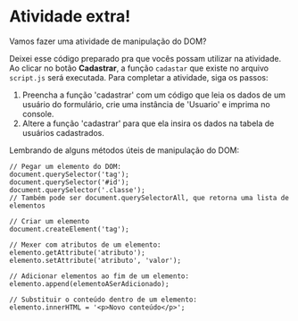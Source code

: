 # Atividade extra!

Vamos fazer uma atividade de manipulação do DOM?
			
Deixei esse código preparado pra que vocês possam utilizar na atividade. Ao clicar no botão **Cadastrar**, a função `cadastar` que existe no arquivo `script.js` será executada. Para completar a atividade, siga os passos:


1. Preencha a função 'cadastrar' com um código que leia os dados de um usuário do formulário, crie uma instância de 'Usuario' e imprima no console.
2. Altere a função 'cadastrar' para que ela insira os dados na tabela de usuários cadastrados.

Lembrando de alguns métodos úteis de manipulação do DOM:

```
// Pegar um elemento do DOM:
document.querySelector('tag');
document.querySelector('#id');
document.querySelector('.classe');
// Também pode ser document.querySelectorAll, que retorna uma lista de elementos

// Criar um elemento
document.createElement('tag');

// Mexer com atributos de um elemento:
elemento.getAttribute('atributo');
elemento.setAttribute('atributo', 'valor');

// Adicionar elementos ao fim de um elemento:
elemento.append(elementoASerAdicionado);

// Substituir o conteúdo dentro de um elemento:
elemento.innerHTML = '<p>Novo conteúdo</p>';
```